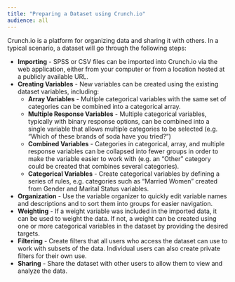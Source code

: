 ```yaml
---
title: "Preparing a Dataset using Crunch.io"
audience: all
---
```


<p>Crunch.io is a platform for organizing data and sharing it with others. In a typical scenario, a dataset will go through the following steps:</p>
<ul>
<li><strong>Importing</strong> - SPSS or CSV files can be imported into Crunch.io via the web application, either from your computer or from a location hosted at a publicly available URL.</li>
<li><strong>Creating Variables</strong> - New variables can be created using the existing dataset variables, including:
<ul>
<li><strong>Array Variables</strong> - Multiple categorical variables with the same set of categories can be combined into a categorical array.</li>
<li><strong>Multiple Response Variables</strong> - Multiple categorical variables, typically with binary response options, can be combined into a single variable that allows multiple categories to be selected (e.g. “Which of these brands of soda have you tried?”)</li>
<li><strong>Combined Variables</strong> - Categories in categorical, array, and multiple response variables can be collapsed into fewer groups in order to make the variable easier to work with (e.g. an “Other” category could be created that combines several categories).</li>
<li><strong>Categorical Variables</strong> - Create categorical variables by defining a series of rules, e.g. categories such as “Married Women” created from Gender and Marital Status variables.</li>
</ul>
</li>
<li><strong>Organization</strong> - Use the variable organizer to quickly edit variable names and descriptions and to sort them into groups for easier navigation.</li>
<li><strong>Weighting</strong> - If a weight variable was included in the imported data, it can be used to weight the data. If not, a weight can be created using one or more categorical variables in the dataset by providing the desired targets.</li>
<li><strong>Filtering</strong> - Create filters that all users who access the dataset can use to work with subsets of the data. Individual users can also create private filters for their own use.</li>
<li><strong>Sharing</strong> - Share the dataset with other users to allow them to view and analyze the data.  </li>
</ul>
